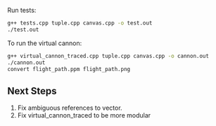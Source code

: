 Run tests: 

```bash
g++ tests.cpp tuple.cpp canvas.cpp -o test.out
./test.out

```

To run the virtual cannon:

```bash
g++ virtual_cannon_traced.cpp tuple.cpp canvas.cpp -o cannon.out
./cannon.out
convert flight_path.ppm flight_path.png
```

## Next Steps

1. Fix ambiguous references to vector.
1. Fix virtual_cannon_traced to be more modular
